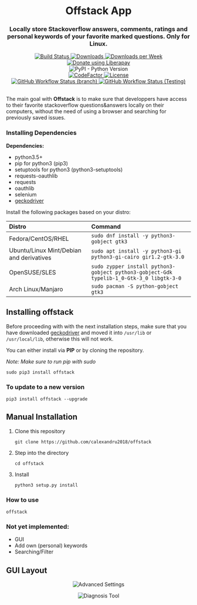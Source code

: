 <h1 align="center">Offstack App</h1>
<h3 align="center">Locally store <b>Stackoverflow</b> answers, comments, ratings and personal keywords of your favorite marked questions. <b>Only for Linux.</b></h3>

<div align="center">
  <a href="https://github.com/calexandru2018/offstack-app/releases/latest">
      <img alt="Build Status" src="https://img.shields.io/github/release/calexandru2018/offstack-app.svg?style=flat" />
  </a>
  <a href="https://pepy.tech/project/offstack-app">
    <img alt="Downloads" src="https://pepy.tech/badge/offstack-app">
  </a>   
    <a href="https://pepy.tech/project/offstack-app/week">
      <img alt="Downloads per Week" src="https://pepy.tech/badge/offstack-app/week">
    </a>
</div>
<div align="center">
  <a href="https://liberapay.com/calexandru2018/donate"><img alt="Donate using Liberapay" src="https://liberapay.com/assets/widgets/donate.svg"></a>
</div>
<div align="center">
  <img alt="PyPI - Python Version" src="https://img.shields.io/pypi/pyversions/offstack-app?color=Yellow&label=python&logo=Python&logoColor=Yellow">
</div>
<div align="center">
  <a href="https://www.codefactor.io/repository/github/calexandru2018/offstack-app">
    <img src="https://www.codefactor.io/repository/github/calexandru2018/offstack-app/badge" alt="CodeFactor" />
  </a>
  <a href="https://github.com/calexandru2018/offstack-app/blob/master/LICENSE">
    <img src="https://img.shields.io/pypi/l/offstack-app?style=flat" alt="License"></img>
  </a>
</div>
<div align="center">
    <a href="https://actions-badge.atrox.dev/calexandru2018/offstack-app/goto?ref=master">
        <img alt="GitHub Workflow Status (branch)" src="https://img.shields.io/github/workflow/status/calexandru2018/offstack-app/master flake8/master?label=master%20flake8">
    </a>
    <a href="https://actions-badge.atrox.dev/calexandru2018/offstack-app/goto?ref=testing">
      <img alt="GitHub Workflow Status (Testing)" src="https://img.shields.io/github/workflow/status/calexandru2018/offstack-app/testing flake8/testing?label=testing%20flake8">
    </a> 
</div>
<br/>
<p>
The main goal with <b>Offstack</b> is to make sure that developpers have access to their favorite stackoverflow questions&answers locally on their computers, without the need of using a browser and searching for previously saved issues.
</p>

### Installing Dependencies

**Dependencies:**

- python3.5+
- pip for python3 (pip3)
- setuptools for python3 (python3-setuptools)
- requests-oauthlib
- requests
- oauthlib
- selenium
- <a href="https://github.com/mozilla/geckodriver/releases">geckodriver</a>


Install the following packages based on your distro:

| **Distro**                              | **Command**                                                                                                                           |
|:----------------------------------------|:---------------------------------------------------------------------------------------------------------                             |
|Fedora/CentOS/RHEL                       | `sudo dnf install -y python3-gobject gtk3`                                              |
|Ubuntu/Linux Mint/Debian and derivatives | `sudo apt install -y python3-gi python3-gi-cairo gir1.2-gtk-3.0`                        |
|OpenSUSE/SLES                            | `sudo zypper install python3-gobject python3-gobject-Gdk typelib-1_0-Gtk-3_0 libgtk-3-0`  |
|Arch Linux/Manjaro                       | `sudo pacman -S python-gobject gtk3`       |


## Installing offstack

Before proceeding with with the next installation steps, make sure that you have downloaded <a href="https://github.com/mozilla/geckodriver/releases">geckodriver</a> and moved it into `/usr/lib` or `/usr/local/lib`, otherwise this will not work.

You can either install via <b>PIP</b> or by cloning the repository.

*Note: Make sure to run pip with sudo*

`sudo pip3 install offstack`

### To update to a new version

`pip3 install offstack --upgrade`

## Manual Installation

1. Clone this repository

    `git clone https://github.com/calexandru2018/offstack`

2. Step into the directory

   `cd offstack`

3. Install

    `python3 setup.py install`

### How to use

 `offstack`

### Not yet implemented:
- GUI
- Add own (personal) keywords
- Searching/Filter

## GUI Layout

<p align="center">
  <img src="https://i.imgur.com/P2D5mKE.png" alt="Advanced Settings"></img>
</p> 

<p align="center">
  <img src="https://i.imgur.com/BxJ2Fys.png" alt="Diagnosis Tool"></img>
</p> 